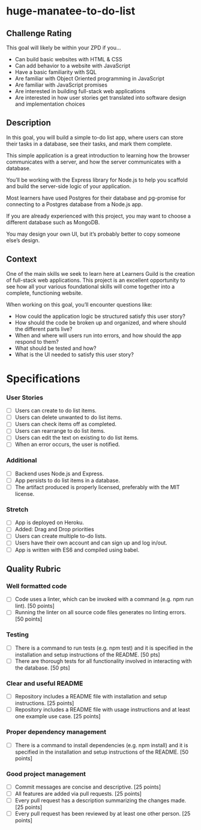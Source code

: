 # huge-manatee-to-do-list
## Challenge Rating

This goal will likely be within your ZPD if you…

- Can build basic websites with HTML & CSS
- Can add behavior to a website with JavaScript
- Have a basic familiarity with SQL
- Are familiar with Object Oriented programming in JavaScript
- Are familiar with JavaScript promises
- Are interested in building full-stack web applications
- Are interested in how user stories get translated into software design and implementation choices

## Description

In this goal, you will build a simple to-do list app, where users can store their tasks in a database, see their tasks, and mark them complete.

This simple application is a great introduction to learning how the browser communicates with a server, and how the server communicates with a database.

You’ll be working with the Express library for Node.js to help you scaffold and build the server-side logic of your application.

Most learners have used Postgres for their database and pg-promise for connecting to a Postgres database from a Node.js app.

If you are already experienced with this project, you may want to choose a different database such as MongoDB.

You may design your own UI, but it’s probably better to copy someone else’s design.

## Context

One of the main skills we seek to learn here at Learners Guild is the creation of full-stack web applications. This project is an excellent opportunity to see how all your various foundational skills will come together into a complete, functioning website.

When working on this goal, you’ll encounter questions like:

- How could the application logic be structured satisfy this user story?
- How should the code be broken up and organized, and where should the different parts live?
- When and where will users run into errors, and how should the app respond to them?
- What should be tested and how?
- What is the UI needed to satisfy this user story?

# Specifications

### User Stories

 - [ ]  Users can create to do list items.
 - [ ]  Users can delete unwanted to do list items.
 - [ ]  Users can check items off as completed.
 - [ ]  Users can rearrange to do list items.
 - [ ]  Users can edit the text on existing to do list items.
 - [ ]  When an error occurs, the user is notified.

### Additional

 - [ ]  Backend uses Node.js and Express.
 - [ ]  App persists to do list items in a database.
 - [ ]  The artifact produced is properly licensed, preferably with the MIT license.

### Stretch

 - [ ]  App is deployed on Heroku.
 - [ ]  Added: Drag and Drop priorities
 - [ ]  Users can create multiple to-do lists.
 - [ ]  Users have their own account and can sign up and log in/out.
 - [ ]  App is written with ES6 and compiled using babel.

## Quality Rubric

### Well formatted code

 - [ ] Code uses a linter, which can be invoked with a command (e.g. npm run lint). [50 points]
 - [ ] Running the linter on all source code files generates no linting errors. [50 points]

### Testing

 - [ ] There is a command to run tests (e.g. npm test) and it is specified in the installation and setup instructions of the README. [50 pts]
 - [ ] There are thorough tests for all functionality involved in interacting with the database. [50 pts]

### Clear and useful README

 - [ ] Repository includes a README file with installation and setup instructions. [25 points]
 - [ ] Repository includes a README file with usage instructions and at least one example use case. [25 points]

### Proper dependency management

 - [ ] There is a command to install dependencies (e.g. npm install) and it is specified in the installation and setup instructions of the README. [50 points]

### Good project management

 - [ ] Commit messages are concise and descriptive. [25 points]
 - [ ] All features are added via pull requests. [25 points]
 - [ ] Every pull request has a description summarizing the changes made. [25 points]
 - [ ] Every pull request has been reviewed by at least one other person. [25 points]
